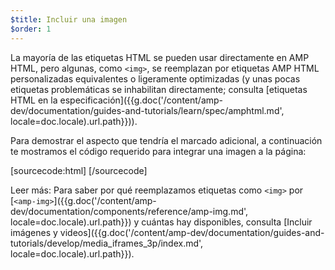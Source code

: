 ```yaml
---
$title: Incluir una imagen
$order: 1
---
```


La mayoría de las etiquetas HTML se pueden usar directamente en AMP HTML, pero algunas, como `<img>`, se reemplazan por etiquetas AMP HTML personalizadas equivalentes o ligeramente optimizadas (y unas pocas etiquetas problemáticas se inhabilitan directamente; consulta [etiquetas HTML en la especificación]({{g.doc('/content/amp-dev/documentation/guides-and-tutorials/learn/spec/amphtml.md', locale=doc.locale).url.path}})).

Para demostrar el aspecto que tendría el marcado adicional, a continuación te mostramos el código requerido para integrar una imagen a la página:

[sourcecode:html]
<amp-img src="bienvenido.jpg" alt="Bienvenido" height="400" width="800"></amp-img>
[/sourcecode]

Leer más: Para saber por qué reemplazamos etiquetas como `<img>` por [`<amp-img>`]({{g.doc('/content/amp-dev/documentation/components/reference/amp-img.md', locale=doc.locale).url.path}}) y cuántas hay disponibles, consulta [Incluir imágenes y videos]({{g.doc('/content/amp-dev/documentation/guides-and-tutorials/develop/media_iframes_3p/index.md', locale=doc.locale).url.path}}).
